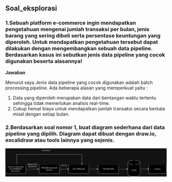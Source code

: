 ## Soal_eksplorasi

### 1.Sebuah platform e-commerce ingin mendapatkan pengetahuan mengenai jumlah transaksi per bulan, jenis barang yang sering dibeli serta persentase keuntungan yang diperoleh. Untuk mendapatkan pengetahuan tersebut dapat dilakukan dengan mengembangkan sebuah data pipeline. Berdasarkan kasus ini sebutkan jenis data pipeline yang cocok digunakan beserta alasannya!


**Jawaban**

Menurut saya Jenis data pipeline yang cocok digunakan adalah batch processing pipeline. Ada beberapa alasan yang memperkuat yaitu :
1. Data yang diperoleh merupakan data dari bentangan waktu tertentu sehingga tidak memerlukan analisis real-time.
2. Cukup hemat biaya untuk mendapatkan jumlah transaksi secara berkala misal dengan setiap bulan.


### 2.Berdasarkan soal nomor 1, buat diagram sederhana dari data pipeline yang dipilih. Diagram dapat dibuat dengan draw.io, excalidraw atau tools lainnya yang sejenis.


![alt text](https://github.com/ddzikri/de_muhammad-dzikri-rizaldi/blob/main/01_Introduction-DE/screenshot/Diagram1.jpg?raw=true)